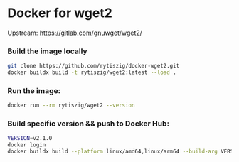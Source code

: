 # Docker for wget2

Upstream: https://gitlab.com/gnuwget/wget2/

### Build the image locally

```bash
git clone https://github.com/rytiszig/docker-wget2.git
docker buildx build -t rytiszig/wget2:latest --load .
```

### Run the image:

```bash
docker run --rm rytiszig/wget2 --version
```

### Build specific version && push to Docker Hub:

```bash
VERSION=v2.1.0
docker login
docker buildx build --platform linux/amd64,linux/arm64 --build-arg VERSION=${VERSION#v} -t rytiszig/wget2:$VERSION -t rytiszig/wget2:latest ./ --push
```
